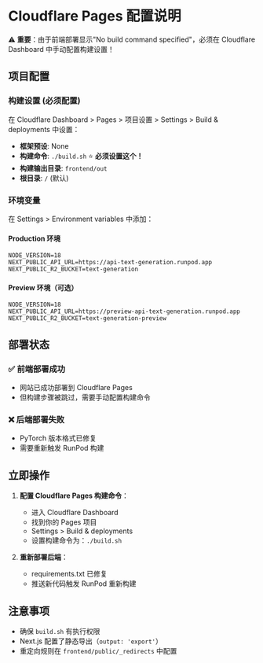# Cloudflare Pages 配置说明

⚠️ **重要**：由于前端部署显示"No build command specified"，必须在 Cloudflare Dashboard 中手动配置构建设置！

## 项目配置

### 构建设置 (必须配置)
在 Cloudflare Dashboard > Pages > 项目设置 > Settings > Build & deployments 中设置：

- **框架预设**: None
- **构建命令**: `./build.sh`  ⭐ **必须设置这个！**
- **构建输出目录**: `frontend/out`
- **根目录**: `/` (默认)

### 环境变量
在 Settings > Environment variables 中添加：

#### Production 环境
```
NODE_VERSION=18
NEXT_PUBLIC_API_URL=https://api-text-generation.runpod.app
NEXT_PUBLIC_R2_BUCKET=text-generation
```

#### Preview 环境（可选）
```
NODE_VERSION=18
NEXT_PUBLIC_API_URL=https://preview-api-text-generation.runpod.app
NEXT_PUBLIC_R2_BUCKET=text-generation-preview
```

## 部署状态

### ✅ 前端部署成功
- 网站已成功部署到 Cloudflare Pages
- 但构建步骤被跳过，需要手动配置构建命令

### ❌ 后端部署失败
- PyTorch 版本格式已修复
- 需要重新触发 RunPod 构建

## 立即操作

1. **配置 Cloudflare Pages 构建命令**：
   - 进入 Cloudflare Dashboard
   - 找到你的 Pages 项目
   - Settings > Build & deployments
   - 设置构建命令为：`./build.sh`

2. **重新部署后端**：
   - requirements.txt 已修复
   - 推送新代码触发 RunPod 重新构建

## 注意事项

- 确保 `build.sh` 有执行权限
- Next.js 配置了静态导出（`output: 'export'`）
- 重定向规则在 `frontend/public/_redirects` 中配置 